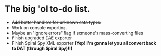 # The big 'ol to-do list.

* ~~Add better handlers for unknown data types.~~
* Work on console exporting.
 * Maybe an "ignore errors" flag if someone's mass-converting files
* Finish upgraded DAE exporter
* Finish Spiral Spy XML exporter **(Yep! I'm gonna let you all convert back to DAT (through Spiral Spy)!!)**
